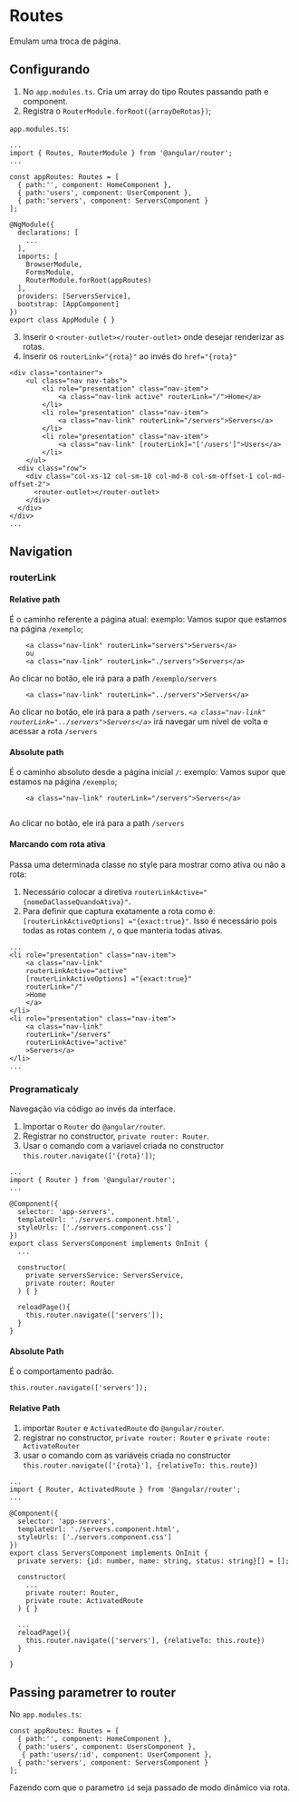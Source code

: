 # Routes
Emulam uma troca de página.

## Configurando
1. No `app.modules.ts`. Cria um array do tipo Routes passando path e component.
2. Registra o `RouterModule.forRoot({arrayDeRotas})`;

`app.modules.ts`:
````
...
import { Routes, RouterModule } from '@angular/router';
...

const appRoutes: Routes = [
  { path:'', component: HomeComponent },
  { path:'users', component: UserComponent },
  { path:'servers', component: ServersComponent }
];

@NgModule({
  declarations: [
    ...
  ],
  imports: [
    BrowserModule,
    FormsModule,
    RouterModule.forRoot(appRoutes)
  ],
  providers: [ServersService],
  bootstrap: [AppComponent]
})
export class AppModule { }

````

3. Inserir o `<router-outlet></router-outlet>` onde desejar renderizar as rotas.
4. Inserir os `routerLink="{rota}"` ao invés do `href="{rota}"`
````
<div class="container">
    <ul class="nav nav-tabs">
        <li role="presentation" class="nav-item">
            <a class="nav-link active" routerLink="/">Home</a>
        </li>
        <li role="presentation" class="nav-item">
            <a class="nav-link" routerLink="/servers">Servers</a>
        </li>
        <li role="presentation" class="nav-item">
            <a class="nav-link" [routerLink]="['/users']">Users</a>
        </li>
    </ul>
  <div class="row">
    <div class="col-xs-12 col-sm-10 col-md-8 col-sm-offset-1 col-md-offset-2">
      <router-outlet></router-outlet>
    </div>
  </div>
</div>
...
````
## Navigation

### routerLink 

#### Relative path
É o caminho referente a página atual:
exemplo:
Vamos supor que estamos na página `/exemplo`;

````
    <a class="nav-link" routerLink="servers">Servers</a>
    ou
    <a class="nav-link" routerLink="./servers">Servers</a>
````

Ao clicar no botão, ele irá para a path `/exemplo/servers`

````
    <a class="nav-link" routerLink="../servers">Servers</a>
````

Ao clicar no botão, ele irá para a path `/servers`.
*`<a class="nav-link" routerLink="../servers">Servers</a>`* irá navegar um nível de volta e acessar a rota `/servers`

#### Absolute path
É o caminho absoluto desde a página inicial `/`:
exemplo:
Vamos supor que estamos na página `/exemplo`;

````
    <a class="nav-link" routerLink="/servers">Servers</a>
   
````

Ao clicar no botão, ele irá para a path `/servers`

#### Marcando com rota ativa
Passa uma determinada classe no style para mostrar como ativa ou não a rota:
1. Necessário colocar a diretiva `routerLinkActive="{nomeDaClasseQuandoAtiva}"`.
2. Para definir que captura exatamente a rota como é:
`[routerLinkActiveOptions] ="{exact:true}"`. Isso é necessário pois todas as rotas contem `/`,
o que manteria todas ativas.

````
...
<li role="presentation" class="nav-item">
    <a class="nav-link"
    routerLinkActive="active"
    [routerLinkActiveOptions] ="{exact:true}"
    routerLink="/"
    >Home
    </a>
</li>
<li role="presentation" class="nav-item">
    <a class="nav-link"
    routerLink="/servers"
    routerLinkActive="active"
    >Servers</a>
</li>
...
````

### Programaticaly

Navegação via código ao invés da interface.
1. Importar o `Router` do `@angular/router`.
2. Registrar no constructor, `private router: Router`.
3. Usar o comando com a variavel criada no constructor `this.router.navigate(['{rota}'])`; 

````
...
import { Router } from '@angular/router';
...

@Component({
  selector: 'app-servers',
  templateUrl: './servers.component.html',
  styleUrls: ['./servers.component.css']
})
export class ServersComponent implements OnInit {
  ...

  constructor(
    private serversService: ServersService,
    private router: Router
  ) { }

  reloadPage(){
    this.router.navigate(['servers']);
  }
}

````

#### Absolute Path
É o comportamento padrão.

````
this.router.navigate(['servers']);
````

#### Relative Path
1. importar `Router` e `ActivatedRoute` do `@angular/router`.
2. registrar no constructor, `private router: Router` e `private route: ActivateRouter` 
3. usar o comando com as variáveis criada no constructor `this.router.navigate(['{rota}'], {relativeTo: this.route})` 

````
...
import { Router, ActivatedRoute } from '@angular/router';
...

@Component({
  selector: 'app-servers',
  templateUrl: './servers.component.html',
  styleUrls: ['./servers.component.css']
})
export class ServersComponent implements OnInit {
  private servers: {id: number, name: string, status: string}[] = [];

  constructor(
    ...
    private router: Router,
    private route: ActivatedRoute
  ) { }

  ...
  reloadPage(){
    this.router.navigate(['servers'], {relativeTo: this.route})
  }

}

````

## Passing parametrer to router
No `app.modules.ts`:
````
const appRoutes: Routes = [
  { path:'', component: HomeComponent },
  { path:'users', component: UsersComponent },
   { path:'users/:id', component: UserComponent },
  { path:'servers', component: ServersComponent }
];
````
Fazendo com que o parametro `id` seja passado de modo dinâmico via rota. 